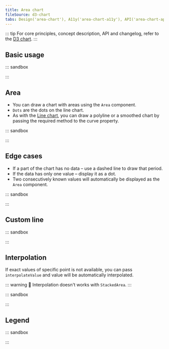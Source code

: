 ```yaml
---
title: Area chart
fileSource: d3-chart
tabs: Design('area-chart'), A11y('area-chart-a11y'), API('area-chart-api'), Examples('area-chart-d3-code'), Changelog('d3-chart-changelog')
---
```


::: tip
For core principles, concept description, API and changelog, refer to the [D3 chart](/data-display/d3-chart/d3-chart).
:::

## Basic usage

::: sandbox

<script lang="tsx">
import React from 'react';
import { Chart } from '@semcore/ui/d3-chart';

function formatDate(value) {
  const options = {
    month: 'short' as const,
    day: 'numeric' as const,
  };

  return new Intl.DateTimeFormat('en', options).format(value);
}

const Demo = () => {
  return (
    <Chart.Area
      groupKey={'time'}
      data={data}
      plotWidth={500}
      plotHeight={200}
      tooltipValueFormatter={formatDate}
    />
  );
};

const date = new Date();
const data = Array(10)
  .fill({})
  .map((d, i) => {
    return {
      time: new Date(date.setDate(date.getDate() + 5)),
      line: Math.random() * 10,
    };
  });
</script>

:::

## Area

- You can draw a chart with areas using the `Area` component.
- `Dots` are the dots on the line chart.
- As with the [Line chart](/data-display/line-chart/line-chart-d3-code), you can draw a polyline or a smoothed chart by passing the required method to the curve property.

::: sandbox

<script lang="tsx">
import React from 'react';
import { Plot, XAxis, YAxis, minMax, Area } from '@semcore/ui/d3-chart';
import { scaleLinear } from 'd3-scale';
import { curveCardinal } from 'd3-shape';

function formatDate(value, options) {
  return new Intl.DateTimeFormat('en', options).format(value);
}

const Demo = () => {
  const MARGIN = 40;
  const width = 500;
  const height = 300;

  const xScale = scaleLinear()
    .range([MARGIN, width - MARGIN])
    .domain(minMax(data, 'time'));

  const yScale = scaleLinear()
    .range([height - MARGIN, MARGIN])
    .domain([0, 10]);

  return (
    <Plot data={data} scale={[xScale, yScale]} width={width} height={height}>
      <YAxis>
        <YAxis.Ticks />
        <YAxis.Grid />
      </YAxis>
      <XAxis>
        <XAxis.Ticks ticks={data.map((d) => +d.time)}>
          {({ value }) => ({
            children: formatDate(value, {
              month: 'short',
              day: 'numeric',
            }),
          })}
        </XAxis.Ticks>
      </XAxis>
      <Area x='time' y='line' curve={curveCardinal}>
        <Area.Dots display />
      </Area>
    </Plot>
  );
};

const date = new Date();
const data = Array(10)
  .fill({})
  .map((d, i) => {
    return {
      time: new Date(date.setDate(date.getDate() + 5)),
      line: Math.random() * 10,
    };
  });
</script>

:::

## Edge cases

- If a part of the chart has no data – use a dashed line to draw that period.
- If the data has only one value – display it as a dot.
- Two consecutively known values will automatically be displayed as the `Area` component.

::: sandbox

<script lang="tsx">
import React from 'react';
import { Plot, XAxis, YAxis, minMax, HoverLine, Area } from '@semcore/ui/d3-chart';
import { scaleLinear } from 'd3-scale';
import { Flex } from '@semcore/ui/flex-box';
import { Text } from '@semcore/ui/typography';

const Demo = () => {
  const MARGIN = 40;
  const width = 500;
  const height = 300;

  const xScale = scaleLinear()
    .range([MARGIN, width - MARGIN])
    .domain(minMax(data, 'x'));

  const yScale = scaleLinear()
    .range([height - MARGIN, MARGIN])
    .domain([0, 10]);

  return (
    <Plot data={data} scale={[xScale, yScale]} width={width} height={height}>
      <YAxis>
        <YAxis.Ticks />
        <YAxis.Grid />
      </YAxis>
      <XAxis>
        <XAxis.Ticks />
      </XAxis>
      <HoverLine.Tooltip x='x' wMin={100}>
        {({ xIndex }) => {
          return {
            children: (
              <>
                <HoverLine.Tooltip.Title>{data[xIndex].x}</HoverLine.Tooltip.Title>
                <Flex justifyContent='space-between'>
                  <HoverLine.Tooltip.Dot mr={4}>Line</HoverLine.Tooltip.Dot>
                  <Text bold>{data[xIndex].y ?? 'n/a'}</Text>
                </Flex>
              </>
            ),
          };
        }}
      </HoverLine.Tooltip>
      <Area x='x' y='y'>
        <Area.Null />
        <Area.Dots />
      </Area>
    </Plot>
  );
};

const data = [
  { x: 0, y: 1 },
  { x: 1, y: 4 },
  { x: 2, y: null },
  { x: 3, y: null },
  { x: 4, y: 1 },
  { x: 5, y: null },
];
</script>

:::

## Custom line

::: sandbox

<script lang="tsx">
import React from 'react';
import { scaleLinear } from 'd3-scale';
import { curveCardinal } from 'd3-shape';
import { Area, minMax, Plot, XAxis, YAxis } from '@semcore/ui/d3-chart';

const customLineStyles = { strokeWidth: 1, stroke: 'orange' };

const Demo = () => {
  const MARGIN = 40;
  const width = 500;
  const height = 300;

  const xScale = scaleLinear()
    .range([MARGIN, width - MARGIN])
    .domain(minMax(data, 'x'));

  const yScale = scaleLinear()
    .range([height - MARGIN, MARGIN])
    .domain([0, 10]);

  return (
    <Plot data={data} scale={[xScale, yScale]} width={width} height={height}>
      <YAxis>
        <YAxis.Ticks />
      </YAxis>
      <XAxis>
        <XAxis.Ticks />
      </XAxis>
      <Area x='x' y='y' curve={curveCardinal}>
        <Area.Line style={customLineStyles} />
      </Area>
    </Plot>
  );
};

const data = Array(10)
  .fill({})
  .map((d, i) => {
    return {
      x: i,
      y: Math.random() * 10,
    };
  });
</script>

:::

## Interpolation

If exact values of specific point is not available, you can pass `interpolateValue` and value will be automatically interpolated.

::: warning
:rotating_light: Interpolation doesn't works with `StackedArea`.
:::

::: sandbox

<script lang="tsx">
import React from 'react';
import { Plot, XAxis, YAxis, minMax, Area, interpolateValue } from '@semcore/ui/d3-chart';
import { scaleLinear } from 'd3-scale';
import { curveCardinal } from 'd3-shape';

function formatDate(value, options) {
  return new Intl.DateTimeFormat('en', options).format(value);
}

const Demo = () => {
  const MARGIN = 40;
  const width = 500;
  const height = 300;

  const xScale = scaleLinear()
    .range([MARGIN, width - MARGIN])
    .domain(minMax(data, 'time'));

  const yScale = scaleLinear()
    .range([height - MARGIN, MARGIN])
    .domain([0, 10]);

  return (
    <Plot data={data} scale={[xScale, yScale]} width={width} height={height}>
      <YAxis>
        <YAxis.Ticks />
        <YAxis.Grid />
      </YAxis>
      <XAxis>
        <XAxis.Ticks ticks={data.map((d) => +d.time)}>
          {({ value }) => ({
            children: formatDate(value, {
              month: 'short',
              day: 'numeric',
            }),
          })}
        </XAxis.Ticks>
      </XAxis>
      <Area x='time' y='line1' curve={curveCardinal}>
        <Area.Dots display />
      </Area>
      <Area x='time' y='line2' curve={curveCardinal}>
        <Area.Dots display />
      </Area>
    </Plot>
  );
};

const data = [
  {
    time: new Date(Date.now() + 5 * 60 * 60 * 1000),
    line1: 5,
    line2: 3,
  },
  {
    time: new Date(Date.now() + 10 * 60 * 60 * 1000),
    line1: 8,
    line2: interpolateValue,
  },
  {
    time: new Date(Date.now() + 15 * 60 * 60 * 1000),
    line1: 4,
    line2: 8,
  },
  {
    time: new Date(Date.now() + 20 * 60 * 60 * 1000),
    line1: 5,
    line2: interpolateValue,
  },
  {
    time: new Date(Date.now() + 25 * 60 * 60 * 1000),
    line1: 5,
    line2: interpolateValue,
  },
  {
    time: new Date(Date.now() + 30 * 60 * 60 * 1000),
    line1: 3,
    line2: 1,
  },
];
</script>

:::

## Legend

::: sandbox

<script lang="tsx">
import React from 'react';
import {
  Plot,
  XAxis,
  YAxis,
  minMax,
  Area,
  interpolateValue,
  ChartLegend,
  makeDataHintsContainer,
} from '@semcore/ui/d3-chart';
import { scaleLinear } from 'd3-scale';
import { curveCardinal } from 'd3-shape';

function formatDate(value, options) {
  return new Intl.DateTimeFormat('en', options).format(value);
}

const dataHints = makeDataHintsContainer();

const Demo = () => {
  const MARGIN = 40;
  const width = 500;
  const height = 300;

  const xScale = scaleLinear()
    .range([MARGIN, width - MARGIN])
    .domain(minMax(data, 'time'));

  const yScale = scaleLinear()
    .range([height - MARGIN, MARGIN])
    .domain([0, 10]);

  const [legendItems, setLegendItems] = React.useState(
    Object.keys(data[0])
      .filter((name) => name !== 'time')
      .map((item, index) => {
        return {
          id: item,
          label: `Line (${item})`,
          checked: true,
          color: `chart-palette-order-${index + 1}`,
        };
      }),
  );

  const handleChangeVisible = React.useCallback((id: string, isVisible: boolean) => {
    setLegendItems((prevItems) => {
      return prevItems.map((item) => {
        if (item.id === id) {
          item.checked = isVisible;
        }

        return item;
      });
    });
  }, []);

  return (
    <>
      <ChartLegend
        dataHints={dataHints}
        items={legendItems}
        onChangeVisibleItem={handleChangeVisible}
      />
      <Plot
        data={data}
        scale={[xScale, yScale]}
        width={width}
        height={height}
        dataHints={dataHints}
      >
        <YAxis>
          <YAxis.Ticks />
          <YAxis.Grid />
        </YAxis>
        <XAxis>
          <XAxis.Ticks ticks={data.map((d) => +d.time)}>
            {({ value }) => ({
              children: formatDate(value, {
                month: 'short',
                day: 'numeric',
              }),
            })}
          </XAxis.Ticks>
        </XAxis>
        {legendItems.map((item) => {
          return (
            item.checked && (
              <Area key={item.id} x='time' y={item.id} curve={curveCardinal} color={item.color}>
                <Area.Dots display />
              </Area>
            )
          );
        })}
      </Plot>
    </>
  );
};

const data = [
  {
    time: new Date(Date.now() + 5 * 60 * 60 * 1000),
    line1: 5,
    line2: 3,
  },
  {
    time: new Date(Date.now() + 10 * 60 * 60 * 1000),
    line1: 8,
    line2: interpolateValue,
  },
  {
    time: new Date(Date.now() + 15 * 60 * 60 * 1000),
    line1: 4,
    line2: 8,
  },
  {
    time: new Date(Date.now() + 20 * 60 * 60 * 1000),
    line1: 5,
    line2: interpolateValue,
  },
  {
    time: new Date(Date.now() + 25 * 60 * 60 * 1000),
    line1: 5,
    line2: interpolateValue,
  },
  {
    time: new Date(Date.now() + 30 * 60 * 60 * 1000),
    line1: 3,
    line2: 1,
  },
];
</script>

:::
